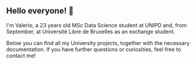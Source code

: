 ## Hello everyone! 👋

I'm Valerio, a 23 years old MSc Data Science student at UNIPD and, from September, at Université Libre de Bruxelles as an exchange student.

Below you can find all my University projects, together with the necessary documentation. If you have further questions or curiosities, feel free to contact me!
